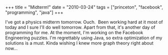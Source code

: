 +++
title = "Midterm!"
date = "2010-03-24"
tags = ["princeton", "facebook", "programming", "java"]
+++

I've got a physics midterm tomorrow. Ouch.  Been working hard at it most
of today and I sure I'll do well tomorrow. Apart from that, it's
another day of programming for me. At the moment, I'm working on the
Facebook Engineering puzzles. I'm regrettably using Java, so extra
optimization of my solutions is a must. Kinda wishing I knew more graph theory
right about now...
